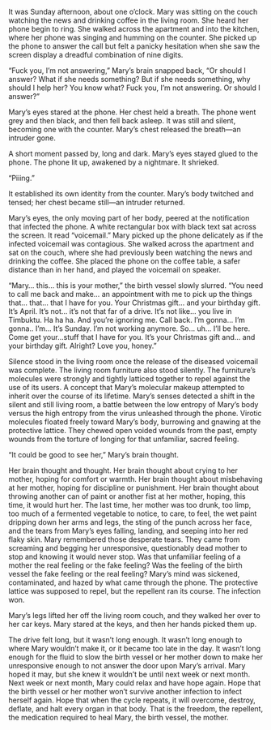 It was Sunday afternoon, about one o’clock. Mary was sitting on the couch watching the news and drinking coffee in the living room. She heard her phone begin to ring. She walked across the apartment and into the kitchen, where her phone was singing and humming on the counter. She picked up the phone to answer the call but felt a panicky hesitation when she saw the screen display a dreadful combination of nine digits. 

“Fuck you, I’m not answering,” Mary’s brain snapped back, “Or should I answer? What if she needs something? But if she needs something, why should I help her? You know what? Fuck you, I’m not answering. Or should I answer?”

Mary’s eyes stared at the phone. Her chest held a breath. The phone went grey and then black, and then fell back asleep. It was still and silent, becoming one with the counter. Mary’s chest released the breath—an intruder gone. 

A short moment passed by, long and dark. Mary’s eyes stayed glued to the phone. The phone lit up, awakened by a nightmare. It shrieked.

“Piiing.”

 It established its own identity from the counter. Mary’s body twitched and tensed; her chest became still—an intruder returned. 

Mary’s eyes, the only moving part of her body, peered at the notification that infected the phone. A white rectangular box with black text sat across the screen. It read “voicemail.” Mary picked up the phone delicately as if the infected voicemail was contagious. She walked across the apartment and sat on the couch, where she had previously been watching the news and drinking the coffee. She placed the phone on the coffee table, a safer distance than in her hand, and played the voicemail on speaker. 

“Mary… this… this is your mother,” the birth vessel slowly slurred. “You need to call me back and make… an appointment with me to pick up the things that… that… that I have for you. Your Christmas gift… and your birthday gift. It’s April. It’s not… it’s not that far of a drive. It’s not like… you live in Timbuktu. Ha ha ha. And you’re ignoring me. Call back. I’m gonna… I’m gonna.. I’m… It’s Sunday. I’m not working anymore. So… uh… I’ll be here. Come get your…stuff that I have for you. It’s your Christmas gift and… and your birthday gift. Alright? Love you, honey.” 

Silence stood in the living room once the release of the diseased voicemail was complete. The living room furniture also stood silently. The furniture’s molecules were strongly and tightly latticed together to repel against the use of its users. A concept that Mary’s molecular makeup attempted to inherit over the course of its lifetime. Mary’s senses detected a shift in the silent and still living room, a battle between the low entropy of Mary’s body versus the high entropy from the virus unleashed through the phone. Virotic molecules floated freely toward Mary’s body, burrowing and gnawing at the protective lattice. They chewed open voided wounds from the past, empty wounds from the torture of longing for that unfamiliar, sacred feeling. 

“It could be good to see her,” Mary’s brain thought. 

Her brain thought and thought. Her brain thought about crying to her mother, hoping for comfort or warmth. Her brain thought about misbehaving at her mother, hoping for discipline or punishment. Her brain thought about throwing another can of paint or another fist at her mother, hoping, this time, it would hurt her. The last time, her mother was too drunk, too limp, too much of a fermented vegetable to notice, to care, to feel, the wet paint dripping down her arms and legs, the sting of the punch across her face, and the tears from Mary’s eyes falling, landing, and seeping into her red flaky skin. Mary remembered those desperate tears. They came from screaming and begging her unresponsive, questionably dead mother to stop and knowing it would never stop. Was that unfamiliar feeling of a mother the real feeling or the fake feeling? Was the feeling of the birth vessel the fake feeling or the real feeling? Mary’s mind was sickened, contaminated, and hazed by what came through the phone. The protective lattice was supposed to repel, but the repellent ran its course. The infection won. 

Mary’s legs lifted her off the living room couch, and they walked her over to her car keys. Mary stared at the keys, and then her hands picked them up. 

The drive felt long, but it wasn’t long enough. It wasn’t long enough to where Mary wouldn’t make it, or it became too late in the day. It wasn’t long enough for the fluid to slow the birth vessel or her mother down to make her unresponsive enough to not answer the door upon Mary’s arrival. Mary hoped it may, but she knew it wouldn’t be until next week or next month. Next week or next month, Mary could relax and have hope again. Hope that the birth vessel or her mother won’t survive another infection to infect herself again. Hope that when the cycle repeats, it will overcome, destroy, deflate, and halt every organ in that body. That is the freedom, the repellent, the medication required to heal Mary, the birth vessel, the mother. 
